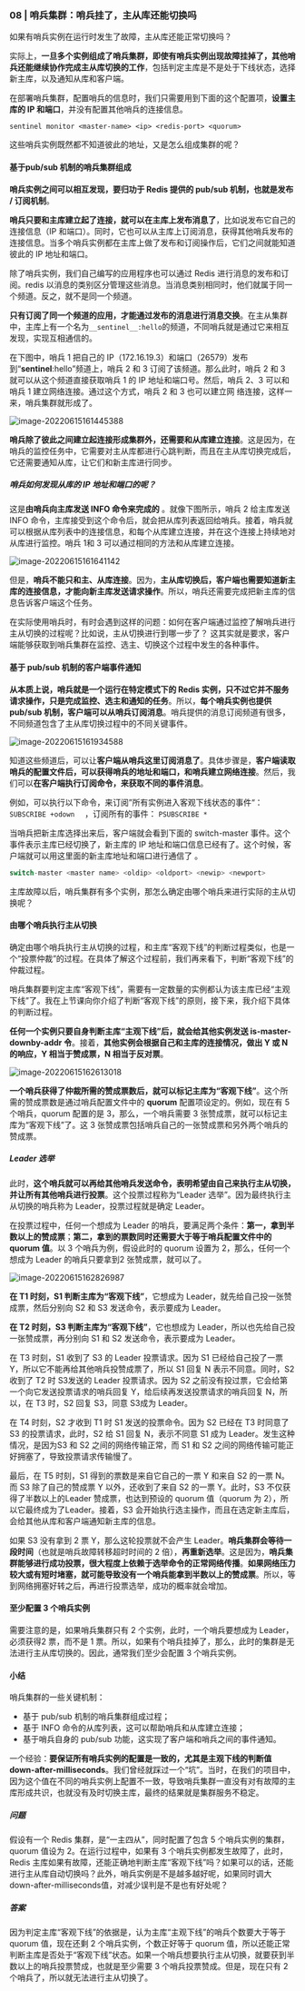 ### 08 | 哨兵集群：哨兵挂了，主从库还能切换吗  

如果有哨兵实例在运行时发生了故障，主从库还能正常切换吗？

实际上，**一旦多个实例组成了哨兵集群，即使有哨兵实例出现故障挂掉了，其他哨兵还能继续协作完成主从库切换的工作**，包括判定主库是不是处于下线状态，选择新主库，以及通知从库和客户端。

在部署哨兵集群，配置哨兵的信息时，我们只需要用到下面的这个配置项，**设置主库的 IP 和端口**，并没有配置其他哨兵的连接信息。

`sentinel monitor <master-name> <ip> <redis-port> <quorum>  `

这些哨兵实例既然都不知道彼此的地址，又是怎么组成集群的呢？

#### 基于pub/sub 机制的哨兵集群组成  

**哨兵实例之间可以相互发现，要归功于 Redis 提供的 pub/sub 机制，也就是发布 / 订阅机制**。

**哨兵只要和主库建立起了连接，就可以在主库上发布消息了**，比如说发布它自己的连接信息（IP 和端口）。同时，它也可以从主库上订阅消息，获得其他哨兵发布的连接信息。当多个哨兵实例都在主库上做了发布和订阅操作后，它们之间就能知道彼此的 IP 地址和端口。

除了哨兵实例，我们自己编写的应用程序也可以通过 Redis 进行消息的发布和订阅。redis 以消息的类别区分管理这些消息。当消息类别相同时，他们就属于同一个频道。反之，就不是同一个频道。

**只有订阅了同一个频道的应用，才能通过发布的消息进行消息交换**。在主从集群中，主库上有一个名为`__sentinel__:hello`的频道，不同哨兵就是通过它来相互发现，实现互相通信的。

在下图中，哨兵 1 把自己的 IP（172.16.19.3）和端口（26579）发布到“__sentinel__:hello”频道上，哨兵 2 和 3 订阅了该频道。那么此时，哨兵 2 和 3 就可以从这个频道直接获取哨兵 1 的 IP 地址和端口号。然后，哨兵 2、3 可以和哨兵 1 建立网络连接。通过这个方式，哨兵 2 和 3 也可以建立网
络连接，这样一来，哨兵集群就形成了。

![image-20220615161445388](media/images/image-20220615161445388.png)

**哨兵除了彼此之间建立起连接形成集群外，还需要和从库建立连接**。这是因为，在哨兵的监控任务中，它需要对主从库都进行心跳判断，而且在主从库切换完成后，它还需要通知从库，让它们和新主库进行同步。

##### 哨兵如何发现从库的 IP 地址和端口的呢？

这是**由哨兵向主库发送 INFO 命令来完成的** 。就像下图所示，哨兵 2 给主库发送 INFO 命令，主库接受到这个命令后，就会把从库列表返回给哨兵。接着，哨兵就可以根据从库列表中的连接信息，和每个从库建立连接，并在这个连接上持续地对从库进行监控。哨兵 1和 3 可以通过相同的方法和从库建立连接。  

![image-20220615161641142](media/images/image-20220615161641142.png)

但是，**哨兵不能只和主、从库连接**。因为，**主从库切换后，客户端也需要知道新主库的连接信息，才能向新主库发送请求操作**。所以，哨兵还需要完成把新主库的信息告诉客户端这个任务。

在实际使用哨兵时，有时会遇到这样的问题：如何在客户端通过监控了解哨兵进行主从切换的过程呢？比如说，主从切换进行到哪一步了？  这其实就是要求，客户端能够获取到哨兵集群在监控、选主、切换这个过程中发生的各种事件。

#### 基于 pub/sub 机制的客户端事件通知  

**从本质上说，哨兵就是一个运行在特定模式下的 Redis 实例，只不过它并不服务请求操作，只是完成监控、选主和通知的任务**。所以，**每个哨兵实例也提供 pub/sub 机制，客户端可以从哨兵订阅消息**。哨兵提供的消息订阅频道有很多，不同频道包含了主从库切换过程中的不同关键事件。

![image-20220615161934588](media/images/image-20220615161934588.png)

知道这些频道后，可以让**客户端从哨兵这里订阅消息了**。具体步骤是，**客户端读取哨兵的配置文件后，可以获得哨兵的地址和端口，和哨兵建立网络连接**。然后，我们可以**在客户端执行订阅命令，来获取不同的事件消息**。   

例如，可以执行以下命令，来订阅”所有实例进入客观下线状态的事件“： `SUBSCRIBE +odown  ` ，订阅所有的事件：  `PSUBSCRIBE *  `

当哨兵把新主库选择出来后，客户端就会看到下面的 switch-master 事件。这个事件表示主库已经切换了，新主库的 IP 地址和端口信息已经有了。这个时候，客户端就可以用这里面的新主库地址和端口进行通信了  。

```java
switch-master <master name> <oldip> <oldport> <newip> <newport>
```

主库故障以后，哨兵集群有多个实例，那怎么确定由哪个哨兵来进行实际的主从切换呢？  

#### 由哪个哨兵执行主从切换

确定由哪个哨兵执行主从切换的过程，和主库“客观下线”的判断过程类似，也是一个“投票仲裁”的过程。在具体了解这个过程前，我们再来看下，判断“客观下线”的仲裁过程。

哨兵集群要判定主库“客观下线”，需要有一定数量的实例都认为该主库已经“主观下线”了。我在上节课向你介绍了判断“客观下线”的原则，接下来，我介绍下具体的判断过程。  

**任何一个实例只要自身判断主库“主观下线”后，就会给其他实例发送 is-master-downby-addr 令**。接着，**其他实例会根据自己和主库的连接情况，做出 Y 或 N 的响应，Y 相当于赞成票，N 相当于反对票**。

![image-20220615162613018](media/images/image-20220615162613018.png)  

**一个哨兵获得了仲裁所需的赞成票数后，就可以标记主库为“客观下线”**。这个所需的赞成票数是通过哨兵配置文件中的 **quorum** 配置项设定的。例如，现在有 5 个哨兵，quorum 配置的是 3，那么，一个哨兵需要 3 张赞成票，就可以标记主库为“客观下线”了。这 3 张赞成票包括哨兵自己的一张赞成票和另外两个哨兵的赞成票。 

##### Leader 选举

此时，**这个哨兵就可以再给其他哨兵发送命令，表明希望由自己来执行主从切换，并让所有其他哨兵进行投票**。这个投票过程称为“Leader 选举”。因为最终执行主从切换的哨兵称为 Leader，投票过程就是确定 Leader。

在投票过程中，任何一个想成为 Leader 的哨兵，要满足两个条件：**第一，拿到半数以上的赞成票**；**第二，拿到的票数同时还需要大于等于哨兵配置文件中的 quorum 值**。以 3 个哨兵为例，假设此时的 quorum 设置为 2，那么，任何一个想成为 Leader 的哨兵只要拿到2 张赞成票，就可以了。

![image-20220615162826987](media/images/image-20220615162826987.png)

**在 T1 时刻，S1 判断主库为“客观下线”**，它想成为 Leader，就先给自己投一张赞成票，然后分别向 S2 和 S3 发送命令，表示要成为 Leader。  

**在 T2 时刻，S3 判断主库为“客观下线”**，它也想成为 Leader，所以也先给自己投一张赞成票，再分别向 S1 和 S2 发送命令，表示要成为 Leader。

在 T3 时刻，S1 收到了 S3 的 Leader 投票请求。因为 S1 已经给自己投了一票 Y，所以它不能再给其他哨兵投赞成票了，所以 S1 回复 N 表示不同意。同时，S2 收到了 T2 时 S3发送的 Leader 投票请求。因为 S2 之前没有投过票，它会给第一个向它发送投票请求的哨兵回复 Y，给后续再发送投票请求的哨兵回复 N，所以，在 T3 时，S2 回复 S3，同意 S3成为 Leader。

在 T4 时刻，S2 才收到 T1 时 S1 发送的投票命令。因为 S2 已经在 T3 时同意了 S3 的投票请求，此时，S2 给 S1 回复 N，表示不同意 S1 成为 Leader。发生这种情况，是因为S3 和 S2 之间的网络传输正常，而 S1 和 S2 之间的网络传输可能正好拥塞了，导致投票请求传输慢了。

最后，在 T5 时刻，S1 得到的票数是来自它自己的一票 Y 和来自 S2 的一票 N。而 S3 除了自己的赞成票 Y 以外，还收到了来自 S2 的一票 Y。此时，S3 不仅获得了半数以上的Leader 赞成票，也达到预设的 quorum 值（quorum 为 2），所以它最终成为了Leader。接着，S3 会开始执行选主操作，而且在选定新主库后，会给其他从库和客户端通知新主库的信息。

如果 S3 没有拿到 2 票 Y，那么这轮投票就不会产生 Leader。**哨兵集群会等待一段时间**（也就是哨兵故障转移超时时间的 2 倍），**再重新选举**。这是因为，**哨兵集群能够进行成功投票，很大程度上依赖于选举命令的正常网络传播**。**如果网络压力较大或有短时堵塞，就可能导致没有一个哨兵能拿到半数以上的赞成票**。所以，等到网络拥塞好转之后，再进行投票选举，成功的概率就会增加。      

#### 至少配置 3 个哨兵实例

需要注意的是，如果哨兵集群只有 2 个实例，此时，一个哨兵要想成为 Leader，必须获得2 票，而不是 1 票。所以，如果有个哨兵挂掉了，那么，此时的集群是无法进行主从库切换的。因此，通常我们至少会配置 3 个哨兵实例。  

#### 小结

哨兵集群的一些关键机制：

- 基于 pub/sub 机制的哨兵集群组成过程；
- 基于 INFO 命令的从库列表，这可以帮助哨兵和从库建立连接；
- 基于哨兵自身的 pub/sub 功能，这实现了客户端和哨兵之间的事件通知。

一个经验：**要保证所有哨兵实例的配置是一致的，尤其是主观下线的判断值 down-after-milliseconds**。我们曾经就踩过一个“坑”。当时，在我们的项目中，因为这个值在不同的哨兵实例上配置不一致，导致哨兵集群一直没有对有故障的主库形成共识，也就没有及时切换主库，最终的结果就是集群服务不稳定。

##### 问题

假设有一个 Redis 集群，是“一主四从”，同时配置了包含 5 个哨兵实例的集群，quorum 值设为 2。在运行过程中，如果有 3 个哨兵实例都发生故障了，此时，Redis 主库如果有故障，还能正确地判断主库“客观下线”吗？如果可以的话，还能进行主从库自动切换吗？此外，哨兵实例是不是越多越好呢，如果同时调大 down-after-milliseconds值，对减少误判是不是也有好处呢？  

##### 答案

因为判定主库“客观下线”的依据是，认为主库“主观下线”的哨兵个数要大于等于quorum 值，现在还剩 2 个哨兵实例，个数正好等于 quorum 值，所以还能正常判断主库是否处于“客观下线”状态。如果一个哨兵想要执行主从切换，就要获到半数以上的哨兵投票赞成，也就是至少需要 3 个哨兵投票赞成。但是，现在只有 2 个哨兵了，所以就无法进行主从切换了。  